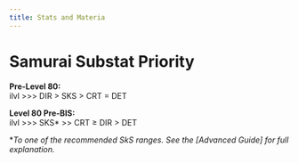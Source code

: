 ```yaml
---
title: Stats and Materia
---
```

# Samurai Substat Priority

**Pre-Level 80:**  
ilvl >>> DIR > SKS > CRT = DET


**Level 80 Pre-BIS:**  
ilvl >>> SKS* >> CRT ≥ DIR > DET

**To one of the recommended SkS ranges. See the [Advanced Guide] for full explanation.*
